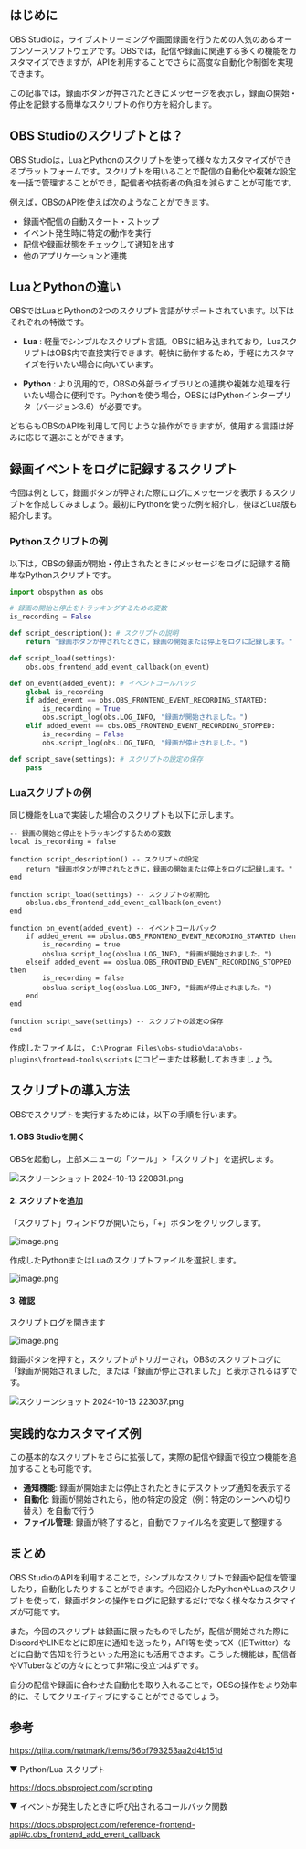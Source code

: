 ## はじめに
OBS Studioは，ライブストリーミングや画面録画を行うための人気のあるオープンソースソフトウェアです。OBSでは，配信や録画に関連する多くの機能をカスタマイズできますが，APIを利用することでさらに高度な自動化や制御を実現できます。

この記事では，録画ボタンが押されたときにメッセージを表示し，録画の開始・停止を記録する簡単なスクリプトの作り方を紹介します。

## OBS Studioのスクリプトとは？
OBS Studioは，LuaとPythonのスクリプトを使って様々なカスタマイズができるプラットフォームです。スクリプトを用いることで配信の自動化や複雑な設定を一括で管理することができ，配信者や技術者の負担を減らすことが可能です。

例えば，OBSのAPIを使えば次のようなことができます。

- 録画や配信の自動スタート・ストップ
- イベント発生時に特定の動作を実行
- 配信や録画状態をチェックして通知を出す
- 他のアプリケーションと連携

## LuaとPythonの違い
OBSではLuaとPythonの2つのスクリプト言語がサポートされています。以下はそれぞれの特徴です。

- **Lua** : 軽量でシンプルなスクリプト言語。OBSに組み込まれており，LuaスクリプトはOBS内で直接実行できます。軽快に動作するため，手軽にカスタマイズを行いたい場合に向いています。

- **Python** : より汎用的で，OBSの外部ライブラリとの連携や複雑な処理を行いたい場合に便利です。Pythonを使う場合，OBSにはPythonインタープリタ（バージョン3.6）が必要です。

どちらもOBSのAPIを利用して同じような操作ができますが，使用する言語は好みに応じて選ぶことができます。

## 録画イベントをログに記録するスクリプト
今回は例として，録画ボタンが押された際にログにメッセージを表示するスクリプトを作成してみましょう。最初にPythonを使った例を紹介し，後ほどLua版も紹介します。

### Pythonスクリプトの例
以下は，OBSの録画が開始・停止されたときにメッセージをログに記録する簡単なPythonスクリプトです。

```py:record-status.py
import obspython as obs

# 録画の開始と停止をトラッキングするための変数
is_recording = False

def script_description(): # スクリプトの説明
    return "録画ボタンが押されたときに，録画の開始または停止をログに記録します。"

def script_load(settings):
    obs.obs_frontend_add_event_callback(on_event)

def on_event(added_event): # イベントコールバック
    global is_recording
    if added_event == obs.OBS_FRONTEND_EVENT_RECORDING_STARTED:
        is_recording = True
        obs.script_log(obs.LOG_INFO, "録画が開始されました。")
    elif added_event == obs.OBS_FRONTEND_EVENT_RECORDING_STOPPED:
        is_recording = False
        obs.script_log(obs.LOG_INFO, "録画が停止されました。")

def script_save(settings): # スクリプトの設定の保存
    pass

```


### Luaスクリプトの例
同じ機能をLuaで実装した場合のスクリプトも以下に示します。
```lua:record-status.lue
-- 録画の開始と停止をトラッキングするための変数
local is_recording = false

function script_description() -- スクリプトの設定
    return "録画ボタンが押されたときに，録画の開始または停止をログに記録します。"
end

function script_load(settings) -- スクリプトの初期化
    obslua.obs_frontend_add_event_callback(on_event)
end

function on_event(added_event) -- イベントコールバック
    if added_event == obslua.OBS_FRONTEND_EVENT_RECORDING_STARTED then
        is_recording = true
        obslua.script_log(obslua.LOG_INFO, "録画が開始されました。")
    elseif added_event == obslua.OBS_FRONTEND_EVENT_RECORDING_STOPPED then
        is_recording = false
        obslua.script_log(obslua.LOG_INFO, "録画が停止されました。")
    end
end

function script_save(settings) -- スクリプトの設定の保存
end

```

作成したファイルは，
`C:\Program Files\obs-studio\data\obs-plugins\frontend-tools\scripts`
にコピーまたは移動しておきましょう。

## スクリプトの導入方法
OBSでスクリプトを実行するためには，以下の手順を行います。

#### 1. OBS Studioを開く
OBSを起動し，上部メニューの「ツール」>「スクリプト」を選択します。

![スクリーンショット 2024-10-13 220831.png](https://qiita-image-store.s3.ap-northeast-1.amazonaws.com/0/3680988/06826eea-4b9f-9aaf-ac93-5b9373000b2e.png)

#### 2. スクリプトを追加
「スクリプト」ウィンドウが開いたら，「+」ボタンをクリックします。

![image.png](https://qiita-image-store.s3.ap-northeast-1.amazonaws.com/0/3680988/2b2cbfc2-590c-3acb-85ad-765c0fd8c04a.png)

作成したPythonまたはLuaのスクリプトファイルを選択します。

![image.png](https://qiita-image-store.s3.ap-northeast-1.amazonaws.com/0/3680988/ee4f67e5-1980-a0e8-7a7c-9ad37a0f6123.png)

#### 3. 確認
スクリプトログを開きます

![image.png](https://qiita-image-store.s3.ap-northeast-1.amazonaws.com/0/3680988/a6d3397c-69a2-d792-0213-cc9487b1421f.png)

録画ボタンを押すと，スクリプトがトリガーされ，OBSのスクリプトログに「録画が開始されました」または「録画が停止されました」と表示されるはずです。

![スクリーンショット 2024-10-13 223037.png](https://qiita-image-store.s3.ap-northeast-1.amazonaws.com/0/3680988/35d97fde-5721-9ee1-86b6-8d7cfd59820e.png)


## 実践的なカスタマイズ例
この基本的なスクリプトをさらに拡張して，実際の配信や録画で役立つ機能を追加することも可能です。

- **通知機能**: 録画が開始または停止されたときにデスクトップ通知を表示する
- **自動化**: 録画が開始されたら，他の特定の設定（例：特定のシーンへの切り替え）を自動で行う
- **ファイル管理**: 録画が終了すると，自動でファイル名を変更して整理する


## まとめ
OBS StudioのAPIを利用することで，シンプルなスクリプトで録画や配信を管理したり，自動化したりすることができます。今回紹介したPythonやLuaのスクリプトを使って，録画ボタンの操作をログに記録するだけでなく様々なカスタマイズが可能です。

また，今回のスクリプトは録画に限ったものでしたが，配信が開始された際にDiscordやLINEなどに即座に通知を送ったり，API等を使ってX（旧Twitter）などに自動で告知を行うといった用途にも活用できます。こうした機能は，配信者やVTuberなどの方々にとって非常に役立つはずです。

自分の配信や録画に合わせた自動化を取り入れることで，OBSの操作をより効率的に、そしてクリエイティブにすることができるでしょう。

## 参考

https://qiita.com/natmark/items/66bf793253aa2d4b151d

▼ Python/Lua スクリプト

https://docs.obsproject.com/scripting

▼ イベントが発生したときに呼び出されるコールバック関数

https://docs.obsproject.com/reference-frontend-api#c.obs_frontend_add_event_callback

